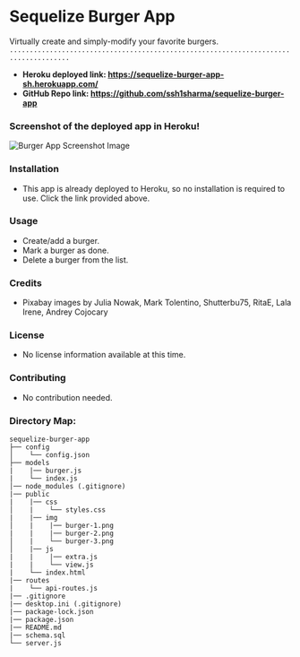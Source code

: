# Sequelize Burger App
Virtually create and simply-modify your favorite burgers.
``` ..................................................................................... ```

- **Heroku deployed link:  https://sequelize-burger-app-sh.herokuapp.com/**
- **GitHub Repo link: https://github.com/ssh1sharma/sequelize-burger-app**

### Screenshot of the deployed app in Heroku! 

![Burger App Screenshot Image](https://github.com/ssh1sharma/practice-sequelize-1/blob/bc9bd2054a611eafd57c8fe45e342eac659d4250/public/img/practice-SEQUELIZE-burger-app.JPG)

### Installation
- This app is already deployed to Heroku, so no installation is required to use. Click the link provided above.

### Usage
- Create/add a burger.
- Mark a burger as done.
- Delete a burger from the list.

### Credits
- Pixabay images by Julia Nowak, Mark Tolentino, Shutterbu75, RitaE, Lala Irene, Andrey Cojocary

### License
- No license information available at this time.

### Contributing
- No contribution needed.

### Directory Map:

```
sequelize-burger-app
├── config
│    └── config.json  
├── models
|    |── burger.js
|    └── index.js
│── node_modules (.gitignore)  
|── public
|    |── css
│    |    └── styles.css
|    |── img
│    |    |── burger-1.png
|    |    |── burger-2.png
│    |    └── burger-3.png
│    |── js
|    |    |── extra.js
|    |    └── view.js
|    └── index.html
|── routes
|    └── api-routes.js
|── .gitignore
|── desktop.ini (.gitignore)
|── package-lock.json
|── package.json
|── README.md
|── schema.sql
└── server.js

```
